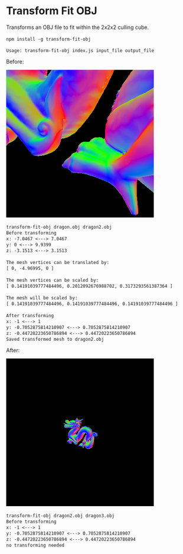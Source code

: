 # Transform Fit OBJ
Transforms an OBJ file to fit within the 2x2x2 culling cube.

`npm install -g transform-fit-obj`

`Usage: transform-fit-obj index.js input_file output_file`

Before:

![before](before.png)

```
transform-fit-obj dragon.obj dragon2.obj
Before transforming
x: -7.0467 <---> 7.0467
y: 0 <---> 9.9399
z: -3.1513 <---> 3.1513

The mesh vertices can be translated by:
[ 0, -4.96995, 0 ]

The mesh vertices can be scaled by:
[ 0.14191039777484496, 0.2012092676988702, 0.3173293561387364 ]

The mesh will be scaled by:
[ 0.14191039777484496, 0.14191039777484496, 0.14191039777484496 ]

After transforming
x: -1 <---> 1
y: -0.7052875814210907 <---> 0.7052875814210907
z: -0.44720223650786894 <---> 0.44720223650786894
Saved transformed mesh to dragon2.obj
```

After:

![after](after.png)

```
transform-fit-obj dragon2.obj dragon3.obj
Before transforming
x: -1 <---> 1
y: -0.7052875814210907 <---> 0.7052875814210907
z: -0.44720223650786894 <---> 0.44720223650786894
no transforming needed
```

